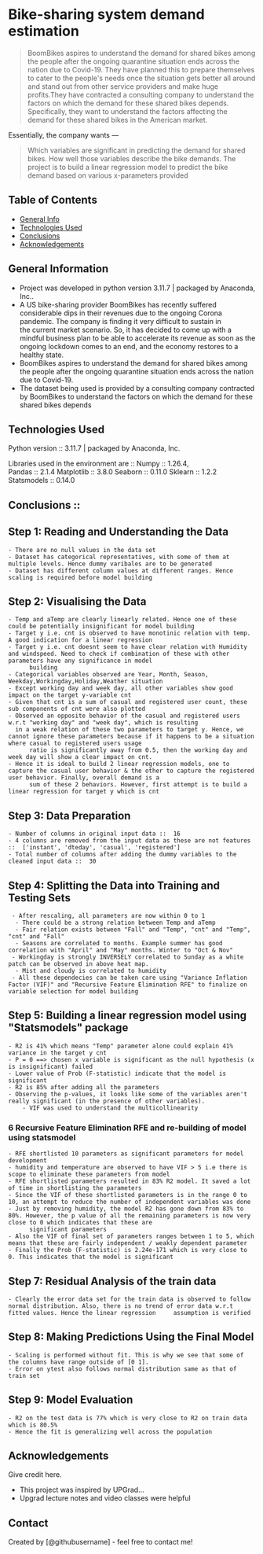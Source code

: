 # Bike-sharing system demand estimation
> BoomBikes aspires to understand the demand for shared bikes among the people after the ongoing quarantine situation ends across the nation due to Covid-19. They have planned this to prepare themselves to cater to the people's needs once the situation gets better all around and stand out from other service providers and make huge profits.They have contracted a consulting company to understand the factors on which the demand for these shared bikes depends. Specifically, they want to understand the factors affecting the demand for these shared bikes in the American market.

  Essentially, the company wants —
  > Which variables are significant in predicting the demand for shared bikes.
  > How well those variables describe the bike demands.
  The project is to build a linear regression model to predict the bike demand based on various x-parameters provided


## Table of Contents
* [General Info](#general-information)
* [Technologies Used](#technologies-used)
* [Conclusions](#conclusions)
* [Acknowledgements](#acknowledgements)

<!-- You can include any other section that is pertinent to your problem -->

## General Information
- Project was developed in python version 3.11.7 | packaged by Anaconda, Inc..
- A US bike-sharing provider BoomBikes has recently suffered considerable dips in their revenues due to the ongoing Corona pandemic. The company is finding it very difficult to sustain in    
  the current market scenario. So, it has decided to come up with a mindful business plan to be able to accelerate its revenue as soon as the ongoing lockdown comes to an end, and the 
  economy restores to a healthy state.  
- BoomBikes aspires to understand the demand for shared bikes among the people after the ongoing quarantine situation ends across the nation due to Covid-19.
- The dataset being used is provided by a consulting company contracted by BoomBikes to understand the factors on which the demand for these shared bikes depends

## Technologies Used

Python version ::  3.11.7 | packaged by Anaconda, Inc.

Libraries used in the environment are :: 
Numpy           ::  1.26.4,<br>
Pandas          ::  2.1.4
Matplotlib      ::  3.8.0
Seaborn         ::  0.11.0
Sklearn         ::  1.2.2
Statsmodels     ::  0.14.0

## Conclusions ::

## Step 1: Reading and Understanding the Data
	- There are no null values in the data set
	- Dataset has categorical representatives, with some of them at multiple levels. Hence dummy varibales are to be generated
	- Dataset has different column values at different ranges. Hence scaling is required before model building

## Step 2: Visualising the Data
	- Temp and aTemp are clearly linearly related. Hence one of these could be potentially insignificant for model building
	- Target y i.e. cnt is observed to have monotinic relation with temp. A good indication for a linear regression
	- Target y i.e. cnt doesnt seem to have clear relation with Humidity and windspeed. Need to check if combination of these with other parameters have any significance in model 	  
          building
	- Categorical variables observed are Year, Month, Season, Weekday,Workingday,Holiday,Weather situation
	- Except working day and week day, all other variables show good impact on the target y-variable cnt
	- Given that cnt is a sum of casual and registered user count, these sub components of cnt were also plotted
	- Observed an opposite behavior of the casual and registered users w.r.t "working day" and "week day", which is resulting
  	  in a weak relation of these two parameters to target y. Hence, we cannot ignore these parameters because if it happens to be a situation where casual to registered users usage  
          ratio is significantly away from 0.5, then the working day and week day will show a clear impact on cnt. 
	- Hence it is ideal to build 2 linear regression models, one to capture the casual user behavior & the other to capture the registered user behavior. Finally, overall demand is a 
          sum of these 2 behaviors. However, first attempt is to build a linear regression for target y which is cnt

## Step 3: Data Preparation
	- Number of columns in original input data ::  16
	- 4 columns are removed from the input data as these are not features ::  ['instant', 'dteday', 'casual', 'registered']
	- Total number of columns after adding the dummy variables to the cleaned input data ::  30

## Step 4: Splitting the Data into Training and Testing Sets
  	 - After rescaling, all parameters are now within 0 to 1
 	  - There could be a strong relation between Temp and aTemp
 	  - Fair relation exists between "Fall" and "Temp", "cnt" and "Temp", "cnt" and "Fall"
 	  - Seasons are correlated to months. Example summer has good correlation with "April" and "May" months. Winter to "Oct & Nov"
  	 - Workingday is strongly INVERSELY correlated to Sunday as a white patch can be observed in above heat map. 
 	  - Mist and cloudy is correlated to humidity 
  	 - All these dependecies can be taken care using "Variance Inflation Factor (VIF)" and "Recursive Feature Elimination RFE" to finalize on variable selection for model building
	
## Step 5: Building a linear regression model using "Statsmodels" package
	- R2 is 41% which means "Temp" parameter alone could explain 41% variance in the target y cnt
	- P = 0 ==> chosen x variable is significant as the null hypothesis (x is insignificant) failed
	- Lower value of Prob (F-statistic) indicate that the model is significant
	- R2 is 85% after adding all the parameters
	- Observing the p-values, it looks like some of the variables aren't really significant (in the presence of other variables).
        - VIF was used to understand the multicollinearity

### 6 Recursive Feature Elimination RFE and re-building of model using statsmodel
	- RFE shortlisted 10 parameters as significant parameters for model development
	- humidity and temperature are observed to have VIF > 5 i.e there is scope to eliminate these parameters from model
	- RFE shortlisted parameters resulted in 83% R2 model. It saved a lot of time in shortlisting the parameters
	- Since the VIF of these shortlisted parameters is in the range 0 to 10, an attempt to reduce the number of independent variables was done
	- Just by removing humidity, the model R2 has gone down from 83% to 80%. However, the p value of all the remaining parameters is now very close to 0 which indicates that these are  
          significant parameters
	- Also the VIF of final set of parameters ranges between 1 to 5, which means that these are fairly independent / weakly dependent parameter
	- Finally the Prob (F-statistic) is 2.24e-171 which is very close to 0. This indicates that the model is significant

## Step 7: Residual Analysis of the train data
	- Clearly the error data set for the train data is observed to follow normal distribution. Also, there is no trend of error data w.r.t fitted values. Hence the linear regression 	  assumption is verified

## Step 8: Making Predictions Using the Final Model
	- Scaling is performed without fit. This is why we see that some of the columns have range outside of [0 1]. 
	- Error on ytest also follows normal distribution same as that of train set

## Step 9: Model Evaluation
	- R2 on the test data is 77% which is very close to R2 on train data which is 80.5%
	- Hence the fit is generalizing well across the population


## Acknowledgements
Give credit here.
- This project was inspired by UPGrad...
- Upgrad lecture notes and video classes were helpful


## Contact
Created by [@githubusername] - feel free to contact me!


<!-- Optional -->
<!-- ## License -->
<!-- This project is open source and available under the [... License](). -->

<!-- You don't have to include all sections - just the one's relevant to your project -->
